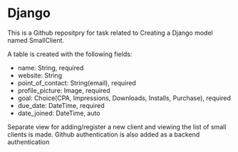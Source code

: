 # Django

This is a Github repositpry for task related to Creating a Django model named SmallClient. 

A table is created with the following fields:
- name: String, required
- website: String
- point_of_contact: String(email), required
- profile_picture: Image, required
- goal: Choice(CPA, Impressions, Downloads, Installs, Purchase), required
- due_date: DateTime, required
- date_joined: DateTime, auto 

Separate view for adding/register a new client and viewing the list of small clients is made. 
Github authentication is also added as a backend authentication 
